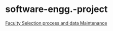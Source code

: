 # software-engg.-project

[Faculty Selection process and data Maintenance](https://github.com/KrishnaSudarshan7/UniHire)
